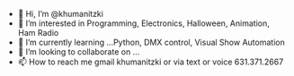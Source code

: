 - 👋 Hi, I’m @khumanitzki
- 👀 I’m interested in Programming, Electronics, Halloween, Animation, Ham Radio
- 🌱 I’m currently learning ...Python, DMX control, Visual Show Automation
- 💞️ I’m looking to collaborate on ...
- 📫 How to reach me gmail khumanitzki or via text or voice 631.371.2667

<!---
khumanitzki/khumanitzki is a ✨ special ✨ repository because its `README.md` (this file) appears on your GitHub profile.
You can click the Preview link to take a look at your changes.
--->
